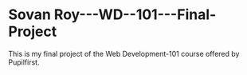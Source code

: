 # Sovan Roy---WD--101---Final-Project
This is my final project of the Web Development-101 course offered by Pupilfirst.
